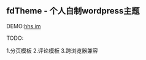 fdTheme - 个人自制wordpress主题
------------------------------

DEMO:[hhs.im](http://hhs.im/ "hhs.im")

TODO:

1.分页模板
2.评论模板
3.跨浏览器兼容